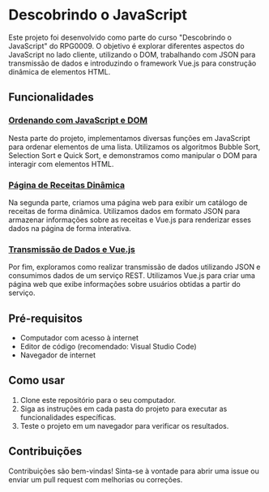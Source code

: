 # Descobrindo o JavaScript

Este projeto foi desenvolvido como parte do curso "Descobrindo o JavaScript" do RPG0009. O objetivo é explorar diferentes aspectos do JavaScript no lado cliente, utilizando o DOM, trabalhando com JSON para transmissão de dados e introduzindo o framework Vue.js para construção dinâmica de elementos HTML.

## Funcionalidades

### [Ordenando com JavaScript e DOM](https://github.com/daylanpires/exemplosjs/blob/main/ordenando.html)

Nesta parte do projeto, implementamos diversas funções em JavaScript para ordenar elementos de uma lista. Utilizamos os algoritmos Bubble Sort, Selection Sort e Quick Sort, e demonstramos como manipular o DOM para interagir com elementos HTML.

### [Página de Receitas Dinâmica](https://github.com/daylanpires/exemplosjs/blob/main/receitas.html)

Na segunda parte, criamos uma página web para exibir um catálogo de receitas de forma dinâmica. Utilizamos dados em formato JSON para armazenar informações sobre as receitas e Vue.js para renderizar esses dados na página de forma interativa.

### [Transmissão de Dados e Vue.js](https://github.com/daylanpires/exemplosjs/blob/main/usuarios.html)

Por fim, exploramos como realizar transmissão de dados utilizando JSON e consumimos dados de um serviço REST. Utilizamos Vue.js para criar uma página web que exibe informações sobre usuários obtidas a partir do serviço.

## Pré-requisitos

- Computador com acesso à internet
- Editor de código (recomendado: Visual Studio Code)
- Navegador de internet

## Como usar

1. Clone este repositório para o seu computador.
2. Siga as instruções em cada pasta do projeto para executar as funcionalidades específicas.
3. Teste o projeto em um navegador para verificar os resultados.

## Contribuições

Contribuições são bem-vindas! Sinta-se à vontade para abrir uma issue ou enviar um pull request com melhorias ou correções.
